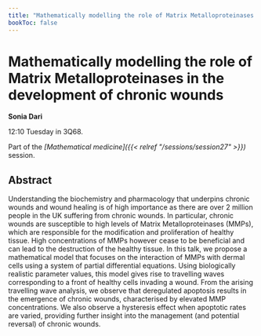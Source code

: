 ```yaml
---
title: "Mathematically modelling the role of Matrix Metalloproteinases in the development of chronic wounds"
bookToc: false
---
```


# Mathematically modelling the role of Matrix Metalloproteinases in the development of chronic wounds

**Sonia Dari**

12:10 Tuesday in 3Q68.

Part of the *[Mathematical medicine]({{< relref "/sessions/session27" >}})* session.

## Abstract

Understanding the biochemistry and pharmacology that underpins chronic wounds and wound healing is of high importance as there are over 2 million people in the UK suffering from chronic wounds. In particular, chronic wounds are susceptible to high levels of Matrix Metalloproteinases (MMPs), which are responsible for the modification and proliferation of healthy tissue. High concentrations of MMPs however cease to be beneficial and can lead to the destruction of the healthy tissue. In this talk, we propose a mathematical model that focuses on the interaction of MMPs with dermal cells using a system of partial differential equations. Using biologically realistic parameter values, this model gives rise to travelling waves corresponding to a front of healthy cells invading a wound. From the arising travelling wave analysis, we observe that deregulated apoptosis results in the emergence of chronic wounds, characterised by elevated MMP concentrations. We also observe a hysteresis effect when apoptotic rates are varied, providing further insight into the management (and potential reversal) of chronic wounds. 


